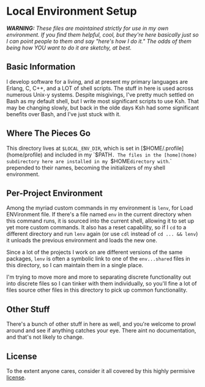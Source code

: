 # Local Environment Setup

_**WARNING:**
These files are maintained strictly for use in my own environment.
If you find them helpful, cool, but they're here basically just so I can
point people to them and say "here's how I do it."
The odds of them being how YOU want to do it are sketchy, at best._

## Basic Information

I develop software for a living, and at present my primary languages are
Erlang, C, C++, and a LOT of shell scripts.
The stuff in here is used across numerous Unix-y systems.
Despite misgivings, I've pretty much settled on Bash as my default shell, but
I write most significant scripts to use Ksh.
That may be changing slowly, but back in the olde days Ksh had some significant
benefits over Bash, and I've just stuck with it.

## Where The Pieces Go

This directory lives at `$LOCAL_ENV_DIR`, which is set in
[$HOME/.profile](home/profile) and included in my `$PATH`.
The files in the [home](home) subdirectory here are installed in my `$HOME`
directory with `.` prepended to their names, becoming the initializers
of my shell environment.

## Per-Project Environment

Among the myriad custom commands in my environment is `lenv`, for Load
ENVironment file.  If there's a file named `env` in the current directory
when this command runs, it is sourced into the current shell, allowing it to
set up yet more custom commands.  It also has a reset capability, so if I
`cd` to a different directory and run `lenv` again (or use `cdl` instead of
`cd ... && lenv`) it unloads the previous environment and loads the new one.

Since a lot of the projects I work on are different versions of the same
packages, `lenv` is often a symbolic link to one of the `env...shared` files
in this directory, so I can maintain them in a single place.

I'm trying to move more and more to separating discrete functionality out into
discrete files so I can tinker with them individually, so you'll fine a lot of
files source other files in this directory to pick up common functionality.

## Other Stuff

There's a bunch of other stuff in here as well, and you're welcome to prowl
around and see if anything catches your eye.  There aint no documentation, and
that's not likely to change.

## License

To the extent anyone cares, consider it all covered by this highly permisive
[license](LICENSE).
